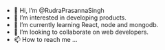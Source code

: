 - 👋 Hi, I’m @RudraPrasannaSingh
- 👀 I’m interested in developing products.
- 🌱 I’m currently learning React, node and mongodb.
- 💞️ I’m looking to collaborate on web developers.
- 📫 How to reach me ...

<!---
RudraPrasannaSingh/RudraPrasannaSingh is a ✨ special ✨ repository because its `README.md` (this file) appears on your GitHub profile.
You can click the Preview link to take a look at your changes.
--->
